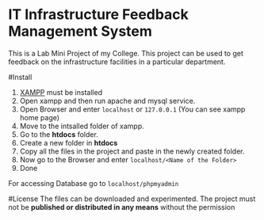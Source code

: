IT Infrastructure Feedback Management System
============================================

This is a Lab Mini Project of my College. This project can be used to get feedback on the infrastructure facilities in a particular department.

#Install

1. [XAMPP](https://www.apachefriends.org/download.html) must be installed
2. Open xampp and then run apache and mysql service.
3. Open Browser and enter `localhost` or `127.0.0.1` (You can see xampp home page)
4. Move to the intsalled folder of xampp.
5. Go to the **htdocs** folder.
6. Create a new folder in **htdocs**
7. Copy all the files in the project and paste in the newly created folder.
8. Now go to the Browser and enter  `localhost/<Name of the Folder>`
9. Done

For accessing Database go to  `localhost/phpmyadmin`

#License
The files can be downloaded and experimented. 
The project must not be **published or distributed in any means** without the permission
